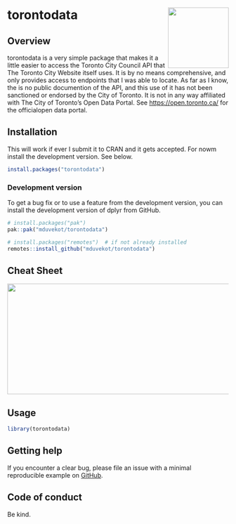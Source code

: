 
<!-- README.md is generated from README.Rmd. Please edit that file -->

# torontodata <a href="https://duvekot.ca/torontodata"><img src="man/figures/logo.png" align="right" height="138"/></a>

<!-- badges: start -->

<!-- badges: end -->

## Overview

torontodata is a very simple package that makes it a little easier to
access the Toronto City Council API that The Toronto City Website itself
uses. It is by no means comprehensive, and only provides access to
endpoints that I was able to locate. As far as I know, the is no public
documention of the API, and this use of it has not been sanctioned or
endorsed by the City of Toronto. It is not in any way affiliated with
The City of Toronto’s Open Data Portal. See <https://open.toronto.ca/>
for the officialopen data portal.

## Installation

This will work if ever I submit it to CRAN and it gets accepted. For
nowm install the development version. See below.

``` r
install.packages("torontodata")
```

### Development version

To get a bug fix or to use a feature from the development version, you
can install the development version of dplyr from GitHub.

``` r
# install.packages("pak")
pak::pak("mduvekot/torontodata")
```

``` r
# install.packages("remotes")  # if not already installed
remotes::install_github("mduvekot/torontodata")
```

## Cheat Sheet

<a href="https://github.com/mduvekot/cheatsheets/blob/main/torontodata.pdf"><img src="https://raw.githubusercontent.com/mduvekot/cheatsheets/main/pngs/thumbnails/torontodata-cheatsheet-thumbs.png" width="630" height="252"/></a>

## Usage

``` r
library(torontodata)
```

## Getting help

If you encounter a clear bug, please file an issue with a minimal
reproducible example on
[GitHub](https://github.com/mduvekot/torontodata/issues).

## Code of conduct

Be kind.

